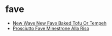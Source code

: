 # fave

 * [New Wave New Fave Baked Tofu Or Tempeh](index/n/new-wave-new-fave-baked-tofu-or-tempeh-394509.json)
 * [Prosciutto Fave Minestrone Alla Riso](index/p/prosciutto-fave-minestrone-alla-riso.json)
